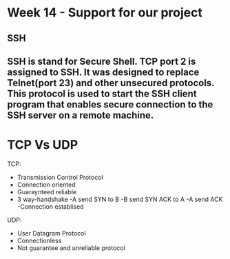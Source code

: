 # Week 14 - Support for our project 
## SSH 
SSH is stand for Secure Shell. TCP port 2 is assigned to SSH. It was designed to replace Telnet(port 23) and other unsecured protocols. This protocol is used to start the SSH client program that enables secure connection to the SSH server on a remote machine.
---
# TCP Vs UDP
TCP:
- Transmission Control Protocol
- Connection oriented
- Guaraynteed reliable
- 3 way-handshake
 -A send SYN to B
 -B send SYN ACK to A
 -A send ACK
 -Connection establised

UDP:
- User Datagram Protocol
- Connectionless
- Not guarantee and unreliable protocol

